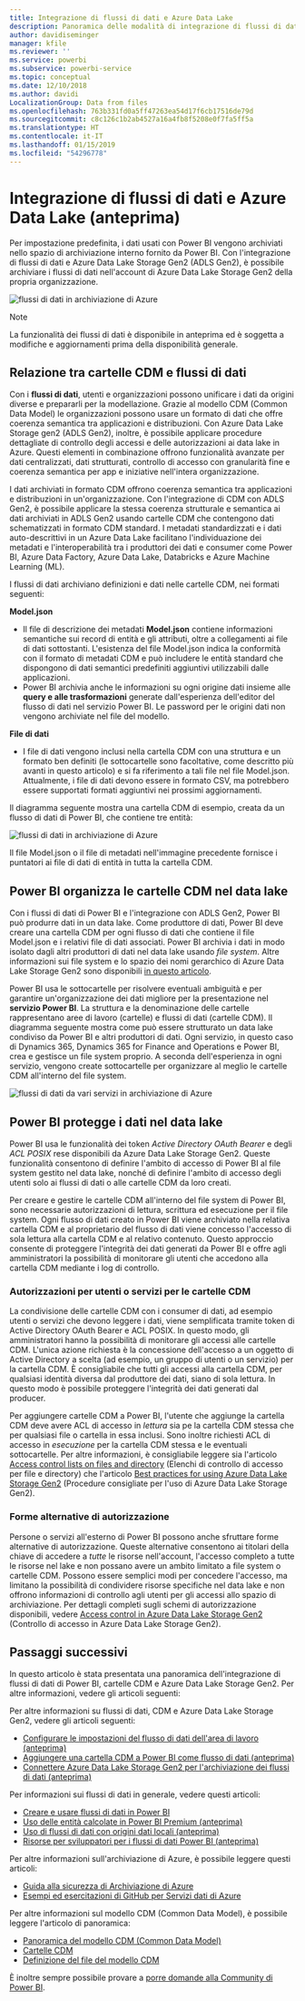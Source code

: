 ```yaml
---
title: Integrazione di flussi di dati e Azure Data Lake
description: Panoramica delle modalità di integrazione di flussi di dati di Power BI con Azure Data Lake Storage Gen2
author: davidiseminger
manager: kfile
ms.reviewer: ''
ms.service: powerbi
ms.subservice: powerbi-service
ms.topic: conceptual
ms.date: 12/10/2018
ms.author: davidi
LocalizationGroup: Data from files
ms.openlocfilehash: 763b331fd0a5ff47263ea54d17f6cb17516de79d
ms.sourcegitcommit: c8c126c1b2ab4527a16a4fb8f5208e0f7fa5ff5a
ms.translationtype: HT
ms.contentlocale: it-IT
ms.lasthandoff: 01/15/2019
ms.locfileid: "54296778"
---
```

# <a name="dataflows-and-azure-data-lake-integration-preview"></a>Integrazione di flussi di dati e Azure Data Lake (anteprima)

Per impostazione predefinita, i dati usati con Power BI vengono archiviati nello spazio di archiviazione interno fornito da Power BI. Con l'integrazione di flussi di dati e Azure Data Lake Storage Gen2 (ADLS Gen2), è possibile archiviare i flussi di dati nell'account di Azure Data Lake Storage Gen2 della propria organizzazione. 

![flussi di dati in archiviazione di Azure](media/service-dataflows-azure-data-lake-integration/dataflows-azure-integration_01.jpg)

> [!NOTE]
> La funzionalità dei flussi di dati è disponibile in anteprima ed è soggetta a modifiche e aggiornamenti prima della disponibilità generale.

## <a name="how-cdm-folders-relate-to-dataflows"></a>Relazione tra cartelle CDM e flussi di dati

Con i **flussi di dati**, utenti e organizzazioni possono unificare i dati da origini diverse e prepararli per la modellazione. Grazie al modello CDM (Common Data Model) le organizzazioni possono usare un formato di dati che offre coerenza semantica tra applicazioni e distribuzioni. Con Azure Data Lake Storage gen2 (ADLS Gen2), inoltre, è possibile applicare procedure dettagliate di controllo degli accessi e delle autorizzazioni ai data lake in Azure. Questi elementi in combinazione offrono funzionalità avanzate per dati centralizzati, dati strutturati, controllo di accesso con granularità fine e coerenza semantica per app e iniziative nell'intera organizzazione.

I dati archiviati in formato CDM offrono coerenza semantica tra applicazioni e distribuzioni in un'organizzazione. Con l'integrazione di CDM con ADLS Gen2, è possibile applicare la stessa coerenza strutturale e semantica ai dati archiviati in ADLS Gen2 usando cartelle CDM che contengono dati schematizzati in formato CDM standard. I metadati standardizzati e i dati auto-descrittivi in un Azure Data Lake facilitano l'individuazione dei metadati e l'interoperabilità tra i produttori dei dati e consumer come Power BI, Azure Data Factory, Azure Data Lake, Databricks e Azure Machine Learning (ML). 

I flussi di dati archiviano definizioni e dati nelle cartelle CDM, nei formati seguenti:

**Model.json**
* Il file di descrizione dei metadati **Model.json** contiene informazioni semantiche sui record di entità e gli attributi, oltre a collegamenti ai file di dati sottostanti. L'esistenza del file Model.json indica la conformità con il formato di metadati CDM e può includere le entità standard che dispongono di dati semantici predefiniti aggiuntivi utilizzabili dalle applicazioni.
* Power BI archivia anche le informazioni su ogni origine dati insieme alle **query e alle trasformazioni** generate dall'esperienza dell'editor del flusso di dati nel servizio Power BI. Le password per le origini dati non vengono archiviate nel file del modello.

**File di dati**
* I file di dati vengono inclusi nella cartella CDM con una struttura e un formato ben definiti (le sottocartelle sono facoltative, come descritto più avanti in questo articolo) e si fa riferimento a tali file nel file Model.json. Attualmente, i file di dati devono essere in formato CSV, ma potrebbero essere supportati formati aggiuntivi nei prossimi aggiornamenti. 

Il diagramma seguente mostra una cartella CDM di esempio, creata da un flusso di dati di Power BI, che contiene tre entità:

![flussi di dati in archiviazione di Azure](media/service-dataflows-azure-data-lake-integration/dataflows-azure-integration_01.jpg)

Il file Model.json o il file di metadati nell'immagine precedente fornisce i puntatori ai file di dati di entità in tutta la cartella CDM.

## <a name="power-bi-organizes-cdm-folders-in-the-data-lake"></a>Power BI organizza le cartelle CDM nel data lake

Con i flussi di dati di Power BI e l'integrazione con ADLS Gen2, Power BI può produrre dati in un data lake. Come produttore di dati, Power BI deve creare una cartella CDM per ogni flusso di dati che contiene il file Model.json e i relativi file di dati associati. Power BI archivia i dati in modo isolato dagli altri produttori di dati nel data lake usando *file system*. Altre informazioni sui file system e lo spazio dei nomi gerarchico di Azure Data Lake Storage Gen2 sono disponibili [in questo articolo](https://docs.microsoft.com/azure/storage/data-lake-storage/namespace).

Power BI usa le sottocartelle per risolvere eventuali ambiguità e per garantire un'organizzazione dei dati migliore per la presentazione nel **servizio Power BI**. La struttura e la denominazione delle cartelle rappresentano aree di lavoro (cartelle) e flussi di dati (cartelle CDM). Il diagramma seguente mostra come può essere strutturato un data lake condiviso da Power BI e altri produttori di dati. Ogni servizio, in questo caso di Dynamics 365, Dynamics 365 for Finance and Operations e Power BI, crea e gestisce un file system proprio. A seconda dell'esperienza in ogni servizio, vengono create sottocartelle per organizzare al meglio le cartelle CDM all'interno del file system. 

![flussi di dati da vari servizi in archiviazione di Azure](media/service-dataflows-azure-data-lake-integration/dataflows-azure-integration_02.jpg)

## <a name="power-bi-protects-data-in-the-data-lake"></a>Power BI protegge i dati nel data lake

Power BI usa le funzionalità dei token *Active Directory OAuth Bearer* e degli *ACL POSIX* rese disponibili da Azure Data Lake Storage Gen2. Queste funzionalità consentono di definire l'ambito di accesso di Power BI al file system gestito nel data lake, nonché di definire l'ambito di accesso degli utenti solo ai flussi di dati o alle cartelle CDM da loro creati. 

Per creare e gestire le cartelle CDM all'interno del file system di Power BI, sono necessarie autorizzazioni di lettura, scrittura ed esecuzione per il file system. Ogni flusso di dati creato in Power BI viene archiviato nella relativa cartella CDM e al proprietario del flusso di dati viene concesso l'accesso di sola lettura alla cartella CDM e al relativo contenuto. Questo approccio consente di proteggere l'integrità dei dati generati da Power BI e offre agli amministratori la possibilità di monitorare gli utenti che accedono alla cartella CDM mediante i log di controllo. 

### <a name="authorizing-users-or-services-for-cdm-folders"></a>Autorizzazioni per utenti o servizi per le cartelle CDM

La condivisione delle cartelle CDM con i consumer di dati, ad esempio utenti o servizi che devono leggere i dati, viene semplificata tramite token di Active Directory OAuth Bearer e ACL POSIX. In questo modo, gli amministratori hanno la possibilità di monitorare gli accessi alle cartelle CDM. L'unica azione richiesta è la concessione dell'accesso a un oggetto di Active Directory a scelta (ad esempio, un gruppo di utenti o un servizio) per la cartella CDM. È consigliabile che tutti gli accessi alla cartella CDM, per qualsiasi identità diversa dal produttore dei dati, siano di sola lettura. In questo modo è possibile proteggere l'integrità dei dati generati dal producer.

Per aggiungere cartelle CDM a Power BI, l'utente che aggiunge la cartella CDM deve avere ACL di accesso in *lettura* sia pe la cartella CDM stessa che per qualsiasi file o cartella in essa inclusi. Sono inoltre richiesti ACL di accesso in *esecuzione* per la cartella CDM stessa e le eventuali sottocartelle. Per altre informazioni, è consigliabile leggere sia l'articolo [Access control lists on files and directory](https://docs.microsoft.com/azure/storage/blobs/data-lake-storage-access-control#access-control-lists-on-files-and-directories) (Elenchi di controllo di accesso per file e directory) che l'articolo [Best practices for using Azure Data Lake Storage Gen2](https://docs.microsoft.com/azure/storage/blobs/data-lake-storage-best-practices) (Procedure consigliate per l'uso di Azure Data Lake Storage Gen2).


### <a name="alternative-forms-of-authorization"></a>Forme alternative di autorizzazione

Persone o servizi all'esterno di Power BI possono anche sfruttare forme alternative di autorizzazione. Queste alternative consentono ai titolari della chiave di accedere a *tutte* le risorse nell'account, l'accesso completo a tutte le risorse nel lake e non possano avere un ambito limitato a file system o cartelle CDM. Possono essere semplici modi per concedere l'accesso, ma limitano la possibilità di condividere risorse specifiche nel data lake e non offrono informazioni di controllo agli utenti per gli accessi allo spazio di archiviazione. Per dettagli completi sugli schemi di autorizzazione disponibili, vedere [Access control in Azure Data Lake Storage Gen2](https://docs.microsoft.com/azure/storage/blobs/data-lake-storage-access-control
) (Controllo di accesso in Azure Data Lake Storage Gen2).


## <a name="next-steps"></a>Passaggi successivi

In questo articolo è stata presentata una panoramica dell'integrazione di flussi di dati di Power BI, cartelle CDM e Azure Data Lake Storage Gen2. Per altre informazioni, vedere gli articoli seguenti:

Per altre informazioni su flussi di dati, CDM e Azure Data Lake Storage Gen2, vedere gli articoli seguenti:

* [Configurare le impostazioni del flusso di dati dell'area di lavoro (anteprima)](service-dataflows-configure-workspace-storage-settings.md)
* [Aggiungere una cartella CDM a Power BI come flusso di dati (anteprima)](service-dataflows-add-cdm-folder.md)
* [Connettere Azure Data Lake Storage Gen2 per l'archiviazione dei flussi di dati (anteprima)](service-dataflows-connect-azure-data-lake-storage-gen2.md)

Per informazioni sui flussi di dati in generale, vedere questi articoli:

* [Creare e usare flussi di dati in Power BI](service-dataflows-create-use.md)
* [Uso delle entità calcolate in Power BI Premium (anteprima)](service-dataflows-computed-entities-premium.md)
* [Uso di flussi di dati con origini dati locali (anteprima)](service-dataflows-on-premises-gateways.md)
* [Risorse per sviluppatori per i flussi di dati Power BI (anteprima)](service-dataflows-developer-resources.md)

Per altre informazioni sull'archiviazione di Azure, è possibile leggere questi articoli:
* [Guida alla sicurezza di Archiviazione di Azure](https://docs.microsoft.com/azure/storage/common/storage-security-guide)
* [Esempi ed esercitazioni di GitHub per Servizi dati di Azure](https://aka.ms/cdmadstutorial)

Per altre informazioni sul modello CDM (Common Data Model), è possibile leggere l'articolo di panoramica:
* [Panoramica del modello CDM (Common Data Model)](https://docs.microsoft.com/powerapps/common-data-model/overview)
* [Cartelle CDM](https://go.microsoft.com/fwlink/?linkid=2045304)
* [Definizione del file del modello CDM](https://go.microsoft.com/fwlink/?linkid=2045521)

È inoltre sempre possibile provare a [porre domande alla Community di Power BI](http://community.powerbi.com/).
